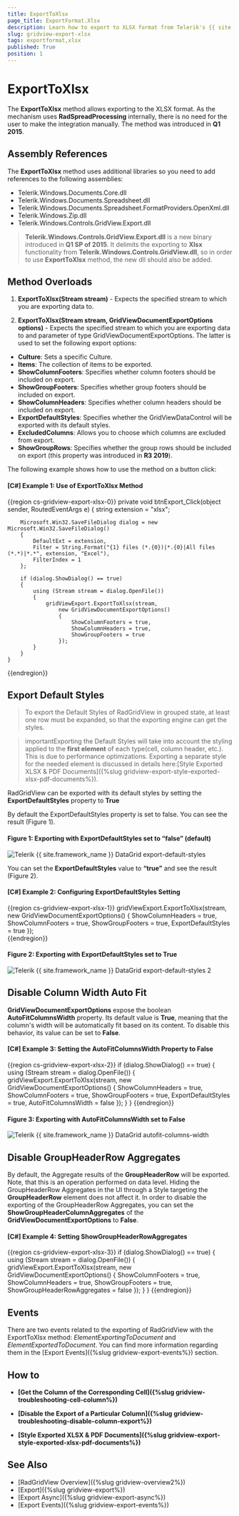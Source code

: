 ```yaml
---
title: ExportToXlsx
page_title: ExportFormat.Xlsx
description: Learn how to export to XLSX format from Telerik's {{ site.framework_name }} DataGrid by using the ExportToXlsx method without any need for the user to make the integration manually.
slug: gridview-export-xlsx
tags: exportformat,xlsx
published: True
position: 1
---
```


# ExportToXlsx

The __ExportToXlsx__ method allows exporting to the XLSX format. As the mechanism uses **RadSpreadProcessing** internally, there is no need for the user to make the integration manually. The method was introduced in __Q1 2015__.

## Assembly References

The __ExportToXlsx__ method uses additional libraries so you need to add references to the following assemblies:

* Telerik.Windows.Documents.Core.dll
* Telerik.Windows.Documents.Spreadsheet.dll 
* Telerik.Windows.Documents.Spreadsheet.FormatProviders.OpenXml.dll
* Telerik.Windows.Zip.dll
* Telerik.Windows.Controls.GridView.Export.dll

>  __Telerik.Windows.Controls.GridView.Export.dll__ is a new binary introduced in __Q1 SP of 2015__. It delimits the exporting to __Xlsx__ functionality from __Telerik.Windows.Controls.GridView.dll__, so in order to use __ExportToXlsx__ method, the new dll should also be added.

## Method Overloads

1. __ExportToXlsx(Stream stream)__ - Expects the specified stream to which you are exporting data to.

2. __ExportToXlsx(Stream stream, GridViewDocumentExportOptions options)__ - Expects the specified stream to which you are exporting data to and parameter of type GridViewDocumentExportOptions. The latter is used to set the following export options:

- **Culture**: Sets a specific Culture.
- **Items**: The collection of items to be exported.
- **ShowColumnFooters**: Specifies whether column footers should be included on export.
- **ShowGroupFooters**: Specifies whether group footers should be included on export.
- **ShowColumnHeaders**: Specifies whether column headers should be included on export.
- **ExportDefaultStyles**: Specifies whether the GridViewDataControl will be exported with its default styles.  
- **ExcludedColumns**: Allows you to choose which columns are excluded from export.
- **ShowGroupRows**: Specifies whether the group rows should be included on export (this property was introduced in **R3 2019**).

The following example shows how to use the method on a button click:

#### __[C#] Example 1: Use of ExportToXlsx Method__
{{region cs-gridview-export-xlsx-0}}
	private void btnExport_Click(object sender, RoutedEventArgs e)
	{
	    string extension = "xlsx";
	
	    Microsoft.Win32.SaveFileDialog dialog = new Microsoft.Win32.SaveFileDialog()
	    {
	        DefaultExt = extension,
	        Filter = String.Format("{1} files (*.{0})|*.{0}|All files (*.*)|*.*", extension, "Excel"),
	        FilterIndex = 1
	    };
	
	    if (dialog.ShowDialog() == true)
	    {
	        using (Stream stream = dialog.OpenFile())
	        {
	            gridViewExport.ExportToXlsx(stream,
	                new GridViewDocumentExportOptions()
	                {
	                    ShowColumnFooters = true,
	                    ShowColumnHeaders = true,
	                    ShowGroupFooters = true
	                });
	        }
	    }
	}
{{endregion}}

## Export Default Styles

>To export the Default Styles of RadGridView in grouped state, at least one row must be expanded, so that the exporting engine can get the styles.

>importantExporting the Default Styles will take into account the styling applied to the __first element__ of each type(cell, column header, etc.). This is due to performance optimizations. Exporting a separate style for the needed element is discussed in details here:[Style Exported XLSX & PDF Documents]({%slug gridview-export-style-exported-xlsx-pdf-documents%}).

RadGridView can be exported with its default styles by setting the __ExportDefaultStyles__ property to __True__

By default the ExportDefaultStyles property is set to false. You can see the result (Figure 1).

#### __Figure 1: Exporting with ExportDefaultStyles set to “false” (default)__
![Telerik {{ site.framework_name }} DataGrid export-default-styles](../images/exportdefaultstyles.png)

You can set the __ExportDefaultStyles__ value to __“true”__ and see the result (Figure 2).

#### __[C#] Example 2: Configuring ExportDefaultStyles Setting__
{{region cs-gridview-export-xlsx-1}}
	gridViewExport.ExportToXlsx(stream,
	    new GridViewDocumentExportOptions()
			{
			    ShowColumnHeaders = true,
			    ShowColumnFooters = true,
			    ShowGroupFooters = true,
			    ExportDefaultStyles = true
			});   
{{endregion}}

#### __Figure 2: Exporting with ExportDefaultStyles set to True__
![Telerik {{ site.framework_name }} DataGrid export-default-styles 2](../images/exportdefaultstyles2.png)

## Disable Column Width Auto Fit

__GridViewDocumentExportOptions__ expose the boolean __AutoFitColumnsWidth__ property. Its default value is __True__, meaning that the column's width will be automatically fit based on its content. To disable this behavior, its value can be set to __False__.

#### __[C#] Example 3: Setting the AutoFitColumnsWidth Property to False__
{{region cs-gridview-export-xlsx-2}}
	if (dialog.ShowDialog() == true)
	{
	    using (Stream stream = dialog.OpenFile())
	    {
	        gridViewExport.ExportToXlsx(stream,
	            new GridViewDocumentExportOptions()
	            {
	                ShowColumnHeaders = true,
	                ShowColumnFooters = true,
	                ShowGroupFooters = true,
	                ExportDefaultStyles = true,
	                AutoFitColumnsWidth = false
	            });
	    }
	}
{{endregion}}
	
#### __Figure 3: Exporting with AutoFitColumnsWidth set to False__
![Telerik {{ site.framework_name }} DataGrid autofit-columns-width](../images/autofitcolumnswidth.png)

## Disable GroupHeaderRow Aggregates

By default, the Aggregate results of the __GroupHeaderRow__ will be exported. Note, that this is an operation performed on data level. Hiding the GroupHeaderRow Aggregates in the UI through a Style targeting the __GroupHeaderRow__ element does not affect it. In order to disable the exporting of the GroupHeaderRow Aggregates, you can set the __ShowGroupHeaderColumnAggregates__ of the __GridViewDocumentExportOptions__ to __False__.


#### __[C#] Example 4: Setting ShowGroupHeaderRowAggregates__

{{region cs-gridview-export-xlsx-3}}
	if (dialog.ShowDialog() == true)
            {
                using (Stream stream = dialog.OpenFile())
                {
                    gridViewExport.ExportToXlsx(stream,
                        new GridViewDocumentExportOptions()
                        {
                            ShowColumnFooters = true,
                            ShowColumnHeaders = true,
                            ShowGroupFooters = true,
                            ShowGroupHeaderRowAggregates = false
                        });
                }
            }
{{endregion}}

## Events

There are two events related to the exporting of RadGridView with the ExportToXlsx method: *ElementExportingToDocument* and *ElementExportedToDocument*. You can find more information regarding them in the [Export Events]({%slug gridview-export-events%}) section.

## How to

* __[Get the Column of the Corresponding Cell]({%slug gridview-troubleshooting-cell-column%})__

* __[Disable the Export of a Particular Column]({%slug gridview-troubleshooting-disable-column-export%})__

* **[Style Exported XLSX & PDF Documents]({%slug gridview-export-style-exported-xlsx-pdf-documents%})**

## See Also
 * [RadGridView Overview]({%slug gridview-overview2%})
 * [Export]({%slug gridview-export%})
 * [Export Async]({%slug gridview-export-async%})
 * [Export Events]({%slug gridview-export-events%})
